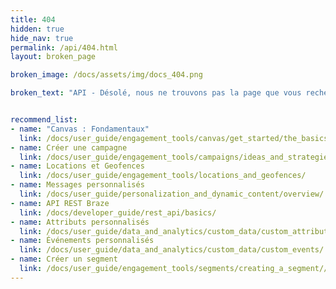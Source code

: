 ```yaml
---
title: 404
hidden: true
hide_nav: true
permalink: /api/404.html
layout: broken_page

broken_image: /docs/assets/img/docs_404.png

broken_text: "API - Désolé, nous ne trouvons pas la page que vous recherchez."


recommend_list:
- name: "Canvas : Fondamentaux"
  link: /docs/user_guide/engagement_tools/canvas/get_started/the_basics/
- name: Créer une campagne
  link: /docs/user_guide/engagement_tools/campaigns/ideas_and_strategies/active_user_campaigns/
- name: Locations et Geofences
  link: /docs/user_guide/engagement_tools/locations_and_geofences/
- name: Messages personnalisés
  link: /docs/user_guide/personalization_and_dynamic_content/overview/
- name: API REST Braze
  link: /docs/developer_guide/rest_api/basics/
- name: Attributs personnalisés
  link: /docs/user_guide/data_and_analytics/custom_data/custom_attributes/
- name: Événements personnalisés
  link: /docs/user_guide/data_and_analytics/custom_data/custom_events/
- name: Créer un segment
  link: /docs/user_guide/engagement_tools/segments/creating_a_segment//
---
```

